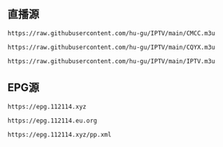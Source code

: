 <h2>直播源</h2>
<p dir="auto"><code>https://raw.githubusercontent.com/hu-gu/IPTV/main/CMCC.m3u</code>
<p dir="auto"><code>https://raw.githubusercontent.com/hu-gu/IPTV/main/CQYX.m3u</code>
<p dir="auto"><code>https://raw.githubusercontent.com/hu-gu/IPTV/main/IPTV.m3u</code>
<h2>EPG源</h2>
<p dir="auto"><code>https://epg.112114.xyz</code>
<p dir="auto"><code>https://epg.112114.eu.org</code>
<p dir="auto"><code>https://epg.112114.xyz/pp.xml</code>
